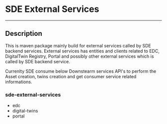  # SDE External Services
---
## Description
This is maven package mainly build for external services called by SDE backend services. 
External services has entities and clients related to EDC, DigitalTwin Registry, Portal and possibly other external services which is called by SDE backend service.

Currenlty SDE consume below Downstearm services API's to perform the Asset creation, twins creation and get consumer service related informations.
 
### sde-external-services

- edc
- digital-twins
- portal